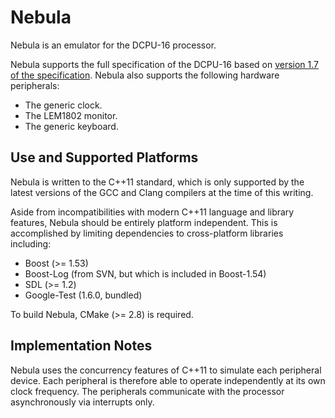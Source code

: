 Nebula
======

Nebula is an emulator for the DCPU-16 processor.

Nebula supports the full specification of the DCPU-16 based on [version 1.7 of the specification](http://dcpu.com/dcpu-16/). Nebula also supports the following hardware peripherals:

* The generic clock.
* The LEM1802 monitor.
* The generic keyboard.

## Use and Supported Platforms

Nebula is written to the C++11 standard, which is only supported by
the latest versions of the GCC and Clang compilers at the time of this
writing.

Aside from incompatibilities with modern C++11 language and library
features, Nebula should be entirely platform independent. This is
accomplished by limiting dependencies to cross-platform libraries including:

* Boost (>= 1.53)
* Boost-Log (from SVN, but which is included in Boost-1.54)
* SDL (>= 1.2)
* Google-Test (1.6.0, bundled)

To build Nebula, CMake (>= 2.8) is required.

## Implementation Notes

Nebula uses the concurrency features of C++11 to simulate each
peripheral device. Each peripheral is therefore able to operate
independently at its own clock frequency. The peripherals communicate
with the processor asynchronously via interrupts only.


